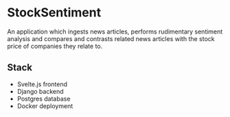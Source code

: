 # StockSentiment
An application which ingests news articles, performs rudimentary sentiment analysis and compares and contrasts related news articles with the stock price of companies they relate to.

## Stack
- Svelte.js frontend
- Django backend
- Postgres database
- Docker deployment
